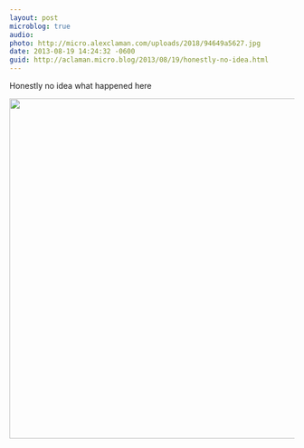 ```yaml
---
layout: post
microblog: true
audio: 
photo: http://micro.alexclaman.com/uploads/2018/94649a5627.jpg
date: 2013-08-19 14:24:32 -0600
guid: http://aclaman.micro.blog/2013/08/19/honestly-no-idea.html
---
```

Honestly no idea what happened here

<img src="http://micro.alexclaman.com/uploads/2018/94649a5627.jpg" width="600" height="600" />
